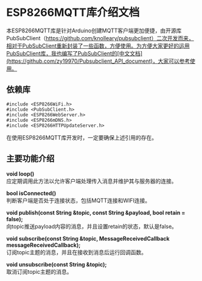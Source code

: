 # ESP8266MQTT库介绍文档
本ESP8266MQTT库是针对Arduino创建MQTT客户端更加便捷，由开源库PubSubClient（https://github.com/knolleary/pubsubclient）二次开发而来，相对于PubSubClient重新封装了一些函数，方便使用。为方便大家更好的运用PubSubClient库，我也编写了PubSubClient的[中文文档](https://github.com/zy19970/Pubsubclient_API_document)，大家可以参考使用。
## 依赖库
    #include <ESP8266WiFi.h>
    #include <PubSubClient.h>
    #include <ESP8266WebServer.h>
    #include <ESP8266mDNS.h>
    #include <ESP8266HTTPUpdateServer.h>
在使用ESP8266MQTT库开发时，一定要确保上述引用的存在。
## 主要功能介绍
**void loop()**<br>
应定期调用此方法以允许客户端处理传入消息并维护其与服务器的连接。

**bool isConnected()**<br>
判断客户端是否处于连接状态，包括MQTT连接和WIFI连接。

**void publish(const String &topic, const String &payload, bool retain = false);**<br>
向topic推送payload内容的消息，并且设置retain的状态，默认是false。

**void subscribe(const String &topic, MessageReceivedCallback messageReceivedCallback);**<br>
订阅topic主题的消息，并且在接收到消息后运行回调函数。

**void unsubscribe(const String &topic);**<br>
取消订阅topic主题的消息。



